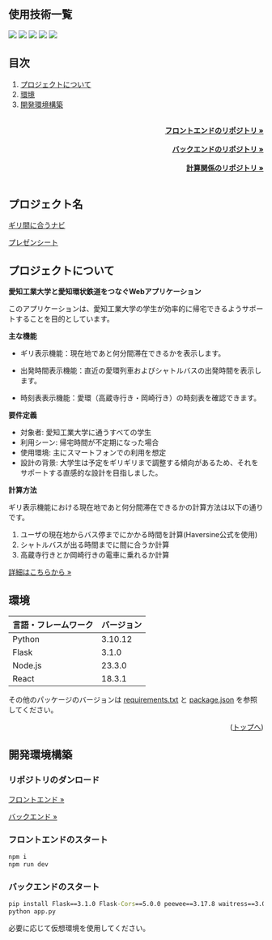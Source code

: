 <div id="top"></div>

## 使用技術一覧

<!-- シールド一覧 -->
<!-- 該当するプロジェクトの中から任意のものを選ぶ-->
<p style="display: inline">
  <!-- フロントエンドのフレームワーク一覧 -->
  <img src="https://img.shields.io/badge/-Node.js-000000.svg?logo=node.js&style=for-the-badge">
  <img src="https://img.shields.io/badge/-React-20232A?style=for-the-badge&logo=react&logoColor=61DAFB">
  <!-- バックエンドの言語一覧 -->
  <img src="https://img.shields.io/badge/-Python-F2C63C.svg?logo=python&style=for-the-badge">
  <!-- バックエンドのフレームワーク一覧 -->
  <img src="https://img.shields.io/badge/-Flask-092E20.svg?logo=Flask&style=for-the-badge">
  <!-- ミドルウェア一覧 -->
  <img src="https://img.shields.io/badge/-SQlite-269539.svg?logo=SQlite&style=for-the-badge">
</p>

## 目次

1. [プロジェクトについて](#プロジェクトについて)
2. [環境](#環境)
3. [開発環境構築](#開発環境構築)

<br />
<div align="right">
    <a href="https://github.com/2024AIT-OOP2-G01/bus-frontend"><strong>フロントエンドのリポジトリ »</strong></a>
</div>
<br />
<div align="right">
    <a href="https://github.com/2024AIT-OOP2-G01/bus-backend"><strong>バックエンドのリポジトリ »</strong></a>
</div>
<br />
<div align="right">
    <a href="https://github.com/2024AIT-OOP2-G01/bus-timecalc/tree/main"><strong>計算関係のリポジトリ »</strong></a>
</div>
<br />

## プロジェクト名

[ギリ間に合うナビ](https://girimaniau.vercel.app/)

[プレゼンシート](https://www.canva.com/design/DAGcVM__sY0/gIzU1mzX6mKDp46_EtdA0A/view?utm_content=DAGcVM__sY0&utm_campaign=designshare&utm_medium=link2&utm_source=uniquelinks&utlId=ha8a2e16a01)

<!-- プロジェクトについて -->

## プロジェクトについて

**愛知工業大学と愛知環状鉄道をつなぐWebアプリケーション**

このアプリケーションは、愛知工業大学の学生が効率的に帰宅できるようサポートすることを目的としています。

**主な機能**

- ギリ表示機能：現在地であと何分間滞在できるかを表示します。

- 出発時間表示機能：直近の愛環列車およびシャトルバスの出発時間を表示します。

- 時刻表表示機能：愛環（高蔵寺行き・岡崎行き）の時刻表を確認できます。

**要件定義**

- 対象者: 愛知工業大学に通うすべての学生
- 利用シーン: 帰宅時間が不定期になった場合
- 使用環境: 主にスマートフォンでの利用を想定
- 設計の背景: 大学生は予定をギリギリまで調整する傾向があるため、それをサポートする直感的な設計を目指しました。

**計算方法**

ギリ表示機能における現在地であと何分間滞在できるかの計算方法は以下の通りです。

1. ユーザの現在地からバス停までにかかる時間を計算(Haversine公式を使用)
2. シャトルバスが出る時間までに間に合うか計算
3. 高蔵寺行きとか岡崎行きの電車に乗れるか計算

[詳細はこちらから »](https://github.com/2024AIT-OOP2-G01/bus-timecalc)

## 環境

| 言語・フレームワーク  | バージョン |
| --------------------- | ---------- |
| Python                | 3.10.12     |
| Flask                | 3.1.0      |
| Node.js               | 23.3.0    |
| React                 | 18.3.1     |

その他のパッケージのバージョンは [requirements.txt](https://github.com/2024AIT-OOP2-G01/bus-backend/blob/main/requirements.txt) と [package.json](https://github.com/2024AIT-OOP2-G01/bus-frontend/blob/main/package.json) を参照してください。

<p align="right">(<a href="#top">トップへ</a>)</p>

## 開発環境構築

<!-- コンテナの作成方法、パッケージのインストール方法など、開発環境構築に必要な情報を記載 -->

### リポジトリのダンロード

[フロントエンド »](https://github.com/2024AIT-OOP2-G01/bus-frontend)

[バックエンド »](https://github.com/2024AIT-OOP2-G01/bus-backend)

### フロントエンドのスタート

```cmd
npm i
npm run dev
```

### バックエンドのスタート

```cmd
pip install Flask==3.1.0 Flask-Cors==5.0.0 peewee==3.17.8 waitress==3.0.2
python app.py
```

必要に応じて仮想環境を使用してください。
